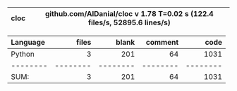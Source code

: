 cloc|github.com/AlDanial/cloc v 1.78  T=0.02 s (122.4 files/s, 52895.6 lines/s)
--- | ---

Language|files|blank|comment|code
:-------|-------:|-------:|-------:|-------:
Python|3|201|64|1031
--------|--------|--------|--------|--------
SUM:|3|201|64|1031
